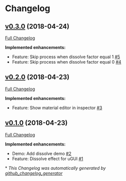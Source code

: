 # Changelog

## [v0.3.0](https://github.com/mob-sakai/DissolveEffectForUGUI/tree/v0.3.0) (2018-04-24)

[Full Changelog](https://github.com/mob-sakai/DissolveEffectForUGUI/compare/v0.2.0...v0.3.0)

**Implemented enhancements:**

- Feature: Skip process when dissolve factor equal 1 [\#5](https://github.com/mob-sakai/DissolveEffectForUGUI/issues/5)
- Feature: Skip process when dissolve factor equal 0 [\#4](https://github.com/mob-sakai/DissolveEffectForUGUI/issues/4)

## [v0.2.0](https://github.com/mob-sakai/DissolveEffectForUGUI/tree/v0.2.0) (2018-04-23)

[Full Changelog](https://github.com/mob-sakai/DissolveEffectForUGUI/compare/v0.1.0...v0.2.0)

**Implemented enhancements:**

- Feature: Show material editor in inspector [\#3](https://github.com/mob-sakai/DissolveEffectForUGUI/issues/3)

## [v0.1.0](https://github.com/mob-sakai/DissolveEffectForUGUI/tree/v0.1.0) (2018-04-23)

[Full Changelog](https://github.com/mob-sakai/DissolveEffectForUGUI/compare/45db49cc27f879ae4ed460c55e50b592aaded503...v0.1.0)

**Implemented enhancements:**

- Demo: Add dissolve demo [\#2](https://github.com/mob-sakai/DissolveEffectForUGUI/issues/2)
- Feature: Dissolve effect for uGUI [\#1](https://github.com/mob-sakai/DissolveEffectForUGUI/issues/1)



\* *This Changelog was automatically generated by [github_changelog_generator](https://github.com/skywinder/Github-Changelog-Generator)*